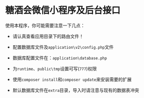 糖酒会微信小程序及后台接口
===============
使用本程序，你可能需要注意一下几点：

- 请认真查看应用目录下的路由文件！

- 配置数据库文件及`application\v2\config.php`文件

- 数据库配置文件在：`application\database.php`

- 为`runtime`、`public\tmp`设置可写(`777`)权限

- 使用`composer install`和`composer update`来安装需要的扩展




- 默认数据库文件在`extra`目录，导入时请注意与现有的数据表冲突


